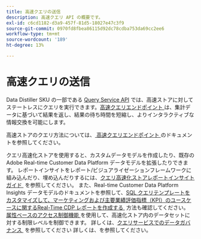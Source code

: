 ```yaml
---
title: 高速クエリの送信
description: 高速クエリ API の概要です。
exl-id: c6cd1182-d3a9-457f-81d5-18027e47c3f9
source-git-commit: 0970fd8fbea86115d92dc78cdba753da69cc2ee6
workflow-type: tm+mt
source-wordcount: '189'
ht-degree: 13%

---
```


# 高速クエリの送信

Data Distiller SKU の一部である [Query Service API](https://developer.adobe.com/experience-platform-apis/references/query-service/) では、高速ストアに対してステートレスにクエリを実行できます。[&#x200B; 高速クエリエンドポイント &#x200B;](https://developer.adobe.com/experience-platform-apis/references/query-service/#tag/Accelerated-Queries) は、集計データに基づいて結果を返し、結果の待ち時間を短縮し、よりインタラクティブな情報交換を可能にします。

高速ストアのクエリ方法については、[&#x200B; 高速クエリエンドポイント &#x200B;](../../api/accelerated-queries.md) のドキュメントを参照してください。

クエリ高速化ストアを使用すると、カスタムデータモデルを作成したり、既存のAdobe Real-time Customer Data Platform データモデルを拡張したりできます。 レポートインサイトをレポート/ビジュアライゼーションフレームワークに組み込んだり、埋め込んだりするには、[&#x200B; クエリ高速化ストアレポートインサイトガイド &#x200B;](./reporting-insights-data-model.md) を参照してください。 また、Real-time Customer Data Platform Insights データモデルのドキュメントを参照して、[SQL クエリテンプレートをカスタマイズして、マーケティングおよび主要業績評価指標（KPI）のユースケースに関するReal-Time CDP レポートを作成する &#x200B;](../../../dashboards/data-models/cdp-insights-data-model-b2c.md) 方法も確認してください。 [&#x200B; 属性ベースのアクセス制御機能 &#x200B;](../../../access-control/abac/overview.md) を使用して、高速化ストア内のデータセットに対する制限レベルを制御できます。 詳しくは、[&#x200B; クエリサービスでのデータガバナンス &#x200B;](../../data-governance/overview.md#create-field-based-access-restrictions-on-accelerated-datasets) を参照してください
詳しくは、を参照してください。
